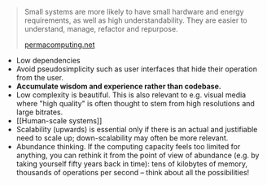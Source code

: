 >Small systems are more likely to have small hardware and energy requirements, as well as high understandability. They are easier to understand, manage, refactor and repurpose.
>
>[permacomputing.net](https://permacomputing.net/Principles/)

- Low dependencies
- Avoid pseudosimplicity such as user interfaces that hide their operation from the user.
- **Accumulate wisdom and experience rather than codebase.**
- Low complexity is beautiful. This is also relevant to e.g. visual media where "high quality" is often thought to stem from high resolutions and large bitrates.
- [[Human-scale systems]]
- Scalability (upwards) is essential only if there is an actual and justifiable need to scale up; down-scalability may often be more relevant.
- Abundance thinking. If the computing capacity feels too limited for anything, you can rethink it from the point of view of abundance (e.g. by taking yourself fifty years back in time): tens of kilobytes of memory, thousands of operations per second – think about all the possibilities!
